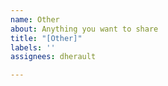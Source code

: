 ```yaml
---
name: Other
about: Anything you want to share
title: "[Other]"
labels: ''
assignees: dherault

---
```

